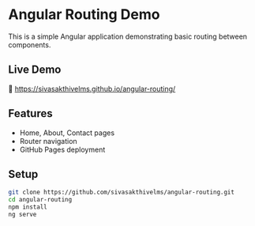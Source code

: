 # Angular Routing Demo

This is a simple Angular application demonstrating basic routing between components.

## Live Demo
🔗 https://sivasakthivelms.github.io/angular-routing/

## Features
- Home, About, Contact pages
- Router navigation
- GitHub Pages deployment

## Setup
```bash
git clone https://github.com/sivasakthivelms/angular-routing.git
cd angular-routing
npm install
ng serve
